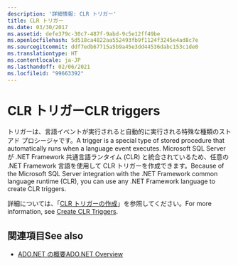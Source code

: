 ```yaml
---
description: '詳細情報: CLR トリガー'
title: CLR トリガー
ms.date: 03/30/2017
ms.assetid: defe379c-30c7-487f-9abd-9c5e12ff49be
ms.openlocfilehash: 5d518ca4822aa552493fb9f1124f3245e4ad8c7e
ms.sourcegitcommit: ddf7edb67715a5b9a45e3dd44536dabc153c1de0
ms.translationtype: HT
ms.contentlocale: ja-JP
ms.lasthandoff: 02/06/2021
ms.locfileid: "99663392"
---
```

# <a name="clr-triggers"></a><span data-ttu-id="627a2-103">CLR トリガー</span><span class="sxs-lookup"><span data-stu-id="627a2-103">CLR triggers</span></span>

<span data-ttu-id="627a2-104">トリガーは、言語イベントが実行されると自動的に実行される特殊な種類のストアド プロシージャです。</span><span class="sxs-lookup"><span data-stu-id="627a2-104">A trigger is a special type of stored procedure that automatically runs when a language event executes.</span></span> <span data-ttu-id="627a2-105">Microsoft SQL Server が .NET Framework 共通言語ランタイム (CLR) と統合されているため、任意の .NET Framework 言語を使用して CLR トリガーを作成できます。</span><span class="sxs-lookup"><span data-stu-id="627a2-105">Because of the Microsoft SQL Server integration with the .NET Framework common language runtime (CLR), you can use any .NET Framework language to create CLR triggers.</span></span>  
  
<span data-ttu-id="627a2-106">詳細については、「[CLR トリガーの作成](/sql/relational-databases/triggers/create-clr-triggers)」を参照してください。</span><span class="sxs-lookup"><span data-stu-id="627a2-106">For more information, see [Create CLR Triggers](/sql/relational-databases/triggers/create-clr-triggers).</span></span>
  
## <a name="see-also"></a><span data-ttu-id="627a2-107">関連項目</span><span class="sxs-lookup"><span data-stu-id="627a2-107">See also</span></span>

- [<span data-ttu-id="627a2-108">ADO.NET の概要</span><span class="sxs-lookup"><span data-stu-id="627a2-108">ADO.NET Overview</span></span>](../ado-net-overview.md)

